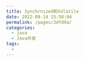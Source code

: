 ```yaml
---
title: Synchrnized和Volatile
date: 2022-09-14 15:58:04
permalink: /pages/3dfd9a/
categories:
  - java
  - Java并发
tags:
  - 
---
```


